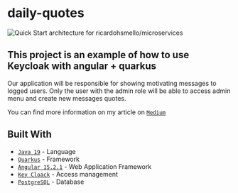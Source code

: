 # daily-quotes
![Quick Start architecture for ricardohsmello/microservices](https://miro.medium.com/v2/resize:fit:4800/format:webp/1*ufKgIQwRH8Uvy0fsxGwRaw.png)
## This project is an example of how to use Keycloak with angular + quarkus

Our application will be responsible for showing motivating messages to logged users. Only the user with the admin role will be able to access admin menu and create new messages quotes.

You can find more information on my article on [`Medium`](https://medium.com/@ricardohsmello/quarkus-with-angular-secured-with-keycloak-pt1-d1c00a4923b8) 

## Built With

- [`Java 19`](https://www.oracle.com/java/technologies/javase/19-0-2-relnotes.html/) - Language
- [`Quarkus`](https://quarkus.io/) - Framework
- [`Angular 15.2.1`](https://angular.io/) - Web Application Framework
- [`Key Cloack`](https://www.keycloak.org/) - Access management
- [`PostgreSQL`](https://www.postgresql.org/) - Database
